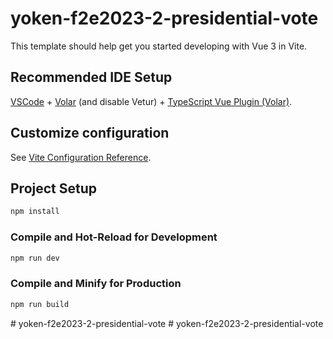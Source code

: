 # yoken-f2e2023-2-presidential-vote

This template should help get you started developing with Vue 3 in Vite.

## Recommended IDE Setup

[VSCode](https://code.visualstudio.com/) + [Volar](https://marketplace.visualstudio.com/items?itemName=Vue.volar) (and disable Vetur) + [TypeScript Vue Plugin (Volar)](https://marketplace.visualstudio.com/items?itemName=Vue.vscode-typescript-vue-plugin).

## Customize configuration

See [Vite Configuration Reference](https://vitejs.dev/config/).

## Project Setup

```sh
npm install
```

### Compile and Hot-Reload for Development

```sh
npm run dev
```

### Compile and Minify for Production

```sh
npm run build
```
#   y o k e n - f 2 e 2 0 2 3 - 2 - p r e s i d e n t i a l - v o t e  
 #   y o k e n - f 2 e 2 0 2 3 - 2 - p r e s i d e n t i a l - v o t e  
 